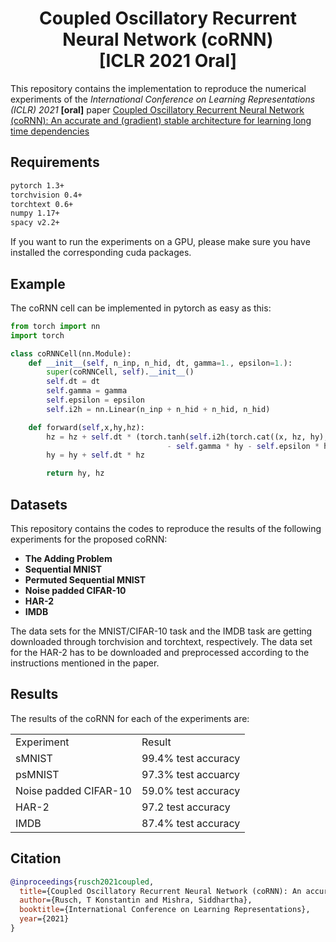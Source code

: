 <h1 align='center'> Coupled Oscillatory Recurrent Neural Network (coRNN)<br>
    [ICLR 2021 Oral] </h1>


This repository contains the implementation to reproduce the numerical experiments 
of the *International Conference on Learning Representations (ICLR) 2021* **[oral]** paper [Coupled Oscillatory Recurrent Neural Network (coRNN): An accurate and (gradient) stable architecture for learning long time dependencies](https://openreview.net/forum?id=F3s69XzWOia)



## Requirements

```bash
pytorch 1.3+
torchvision 0.4+
torchtext 0.6+
numpy 1.17+
spacy v2.2+
```
If you want to run the experiments on a GPU, please make sure you have installed the corresponding cuda packages.


## Example
The coRNN cell can be implemented in pytorch as easy as this: 
```python
from torch import nn
import torch

class coRNNCell(nn.Module):
    def __init__(self, n_inp, n_hid, dt, gamma=1., epsilon=1.):
        super(coRNNCell, self).__init__()
        self.dt = dt
        self.gamma = gamma
        self.epsilon = epsilon
        self.i2h = nn.Linear(n_inp + n_hid + n_hid, n_hid)

    def forward(self,x,hy,hz):
        hz = hz + self.dt * (torch.tanh(self.i2h(torch.cat((x, hz, hy),1)))
                                   - self.gamma * hy - self.epsilon * hz)
        hy = hy + self.dt * hz

        return hy, hz
```


## Datasets

This repository contains the codes to reproduce the results of the following experiments for the proposed coRNN:

  - **The Adding Problem** 
  - **Sequential MNIST** 
  - **Permuted Sequential MNIST** 
  - **Noise padded CIFAR-10**
  - **HAR-2**
  - **IMDB**

The data sets for the MNIST/CIFAR-10 task and the IMDB task are getting downloaded through torchvision and torchtext, respectively.
The data set for the HAR-2 has to be downloaded and preprocessed according to the instructions mentioned in the paper.

## Results
The results of the coRNN for each of the experiments are:
<table>
  <tr>
    <td> Experiment </td>
    <td> Result </td>
  </tr>
  <tr>
    <td>sMNIST </td>
    <td> 99.4% test accuracy</td>
  </tr>
  <tr>
    <td>psMNIST </td>
    <td> 97.3% test accuarcy </td>
  </tr>
    <tr>
    <td>Noise padded CIFAR-10</td>
    <td> 59.0% test accuracy </td>
  </tr>
  <tr>
    <td>HAR-2</td>
    <td> 97.2 test accuracy  </td>
  </tr>
  <tr>
    <td>IMDB</td>
    <td> 87.4% test accuracy </td>
  </tr>
</table>

## Citation

```bibtex
@inproceedings{rusch2021coupled,
  title={Coupled Oscillatory Recurrent Neural Network (coRNN): An accurate and (gradient) stable architecture for learning long time dependencies},
  author={Rusch, T Konstantin and Mishra, Siddhartha},
  booktitle={International Conference on Learning Representations},
  year={2021}
}
```
